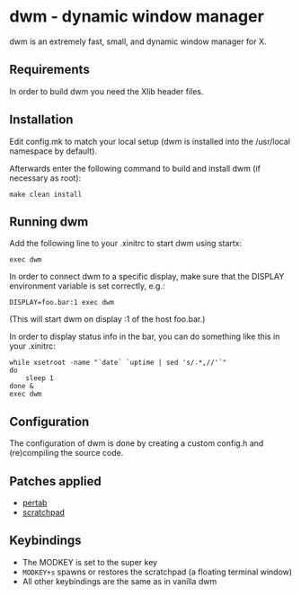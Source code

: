 # dwm - dynamic window manager

dwm is an extremely fast, small, and dynamic window manager for X. 


## Requirements
In order to build dwm you need the Xlib header files.


## Installation
Edit config.mk to match your local setup (dwm is installed into
the /usr/local namespace by default).

Afterwards enter the following command to build and install dwm (if
necessary as root):
```
make clean install
```

## Running dwm
Add the following line to your .xinitrc to start dwm using startx:
```
exec dwm
```

In order to connect dwm to a specific display, make sure that
the DISPLAY environment variable is set correctly, e.g.:
```
DISPLAY=foo.bar:1 exec dwm
```

(This will start dwm on display :1 of the host foo.bar.)

In order to display status info in the bar, you can do something
like this in your .xinitrc:
```
while xsetroot -name "`date` `uptime | sed 's/.*,//'`"
do
	sleep 1
done &
exec dwm
```


## Configuration
The configuration of dwm is done by creating a custom config.h
and (re)compiling the source code.


## Patches applied
* [pertab](https://dwm.suckless.org/patches/pertag/)
* [scratchpad](https://dwm.suckless.org/patches/scratchpad/)

## Keybindings
* The MODKEY is set to the super key
* `MODKEY+s` spawns or restores the scratchpad (a floating terminal window)
* All other keybindings are the same as in vanilla dwm


